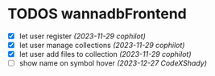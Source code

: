 # TODOS wannadbFrontend

<!-- - [ ] This is an TODO example -->

-   [x] let user register _(2023-11-29 cophilot)_
-   [x] let user manage collections _(2023-11-29 cophilot)_
-   [x] let user add files to collection _(2023-11-29 cophilot)_
-   [ ] show name on symbol hover _(2023-12-27 CodeXShady)_
